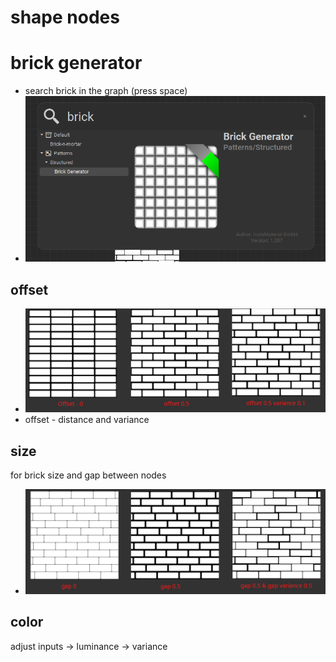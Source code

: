 # **shape nodes**

# brick generator

- search brick in the graph (press space)
- <img src="./images/shape-nodes/search-brick-gen-node.png">

## offset

- <img src="./images/shape-nodes/brick-gen-node-offset.png">
- offset - distance and variance

## size

for brick size and gap between nodes

- <img src="./images/shape-nodes/brick-gen-node-gap.png">

## color

adjust inputs -> luminance -> variance
